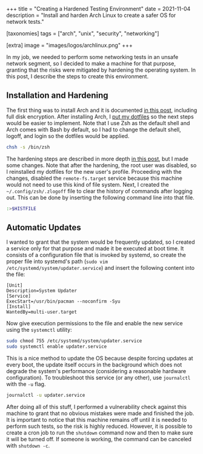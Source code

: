 +++
title = "Creating a Hardened Testing Environment"
date  = 2021-11-04
description = "Install and harden Arch Linux to create a safer OS for network tests."

[taxonomies]
tags = ["arch", "unix", "security", "networking"]

[extra]
image = "images/logos/archlinux.png"
+++

In my job, we needed to perform some networking tests in an unsafe network segment, so I decided to make a machine for that purpose, granting that the risks were mitigated by hardening the operating system.  In this post, I describe the steps to create this environment.


## Installation and Hardening
The first thing was to install Arch and it is documented [in this post](https://lopes.id/installing-arch-linux/), including full disk encryption.  After installing Arch, I [put my dotfiles](https://github.com/lopes/dotfiles) so the next steps would be easier to implement.  Note that I use Zsh as the default shell and Arch comes with Bash by default, so I had to change the default shell, logoff, and login so the dotfiles would be applied.

```sh
chsh -s /bin/zsh
```

The hardening steps are described in more depth [in this post](https://lopes.id/hardening-arch-linux/), but I made some changes.  Note that after the hardening, the root user was disabled, so I reinstalled my dotfiles for the new user's profile.  Proceeding with the changes, disabled the `remote-fs.target` service because this machine would not need to use this kind of file system.  Next, I created the `~/.config/zsh/.zlogoff` file to clear the history of commands after logging out.  This can be done by inserting the following command line into that file.

```sh
:>$HISTFILE
```

## Automatic Updates
I wanted to grant that the system would be frequently updated, so I created a service only for that purpose and made it be executed at boot time.  It consists of a configuration file that is invoked by systemd, so create the proper file into systemd's path (`sudo vim /etc/systemd/system/updater.service`) and insert the following content into the file:

```
[Unit]
Description=System Updater
[Service]
ExecStart=/usr/bin/pacman --noconfirm -Syu
[Install]
WantedBy=multi-user.target 
```

Now give execution permissions to the file and enable the new service using the `systemctl` utility:

```sh
sudo chmod 755 /etc/systemd/system/updater.service
sudo systemctl enable updater.service
```

This is a nice method to update the OS because despite forcing updates at every boot, the update itself occurs in the background which does not degrade the system's performance (considering a reasonable hardware configuration).  To troubleshoot this service (or any other), use `journalctl` with the `-u` flag.

```sh
journalctl -u updater.service
```

After doing all of this stuff, I performed a vulnerability check against this machine to grant that no obvious mistakes were made and finished the job.  It is important to notice that this machine remains off until it is needed to perform such tests, so the risk is highly reduced.  However, it is possible to create a cron job to run the `shutdown` command now and then to make sure it will be turned off.  If someone is working, the command can be canceled with `shutdown -c`.
